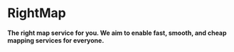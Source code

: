 
# RightMap

**The right map service for you. We aim to enable fast, smooth, and cheap mapping services for everyone.**
